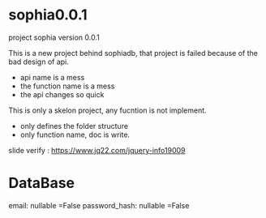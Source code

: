 # sophia0.0.1
project sophia version 0.0.1

This is a new project behind sophiadb,
that project is failed because of the bad design of api.

- api name is a mess
- the function name is a mess
- the api changes so quick

This is only a skelon project, any fucntion is not implement.

- only defines the folder structure
- only function name, doc is write.

slide verify :
https://www.jq22.com/jquery-info19009


# DataBase
email: nullable =False
password_hash: nullable =False
